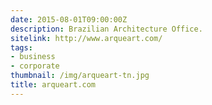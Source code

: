 ```yaml
---
date: 2015-08-01T09:00:00Z
description: Brazilian Architecture Office.
sitelink: http://www.arqueart.com/
tags:
- business
- corporate
thumbnail: /img/arqueart-tn.jpg
title: arqueart.com
---
```

